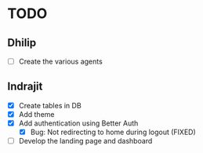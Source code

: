 # TODO

## Dhilip
- [ ] Create the various agents

## Indrajit
- [x] Create tables in DB
- [x] Add theme
- [x] Add authentication using Better Auth
    - [x] Bug: Not redirecting to home during logout (FIXED)
- [ ] Develop the landing page and dashboard